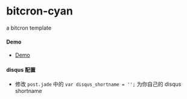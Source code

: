bitcron-cyan
===============
a bitcron template

#### Demo
+ [Demo](http://blog.caoyue.me)

#### disqus 配置
+ 修改 `post.jade` 中的 `var disqus_shortname = '';` 为你自己的 disqus shortname
